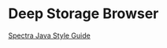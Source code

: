 Deep Storage Browser
====================

[Spectra Java Style Guide](https://github.com/SpectraLogic/spectralogic.github.com/wiki/Java-Style-Guide)
